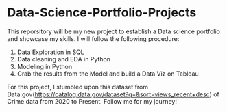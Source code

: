 # Data-Science-Portfolio-Projects
This reporsitory will be my new project to establish a Data science portfolio and showcase my skills.
I will follow the following procedure:
1. Data Exploration in SQL
2. Data cleaning and EDA in Python
3. Modeling in Python
4. Grab the results from the Model and build a Data Viz on Tableau

For this project, I stumbled upon this dataset from Data.gov(https://catalog.data.gov/dataset?q=&sort=views_recent+desc)
of Crime data from 2020 to Present.
Follow me for my journey!
